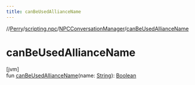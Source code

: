 ```yaml
---
title: canBeUsedAllianceName
---
```

//[Perry](../../../index.html)/[scripting.npc](../index.html)/[NPCConversationManager](index.html)/[canBeUsedAllianceName](can-be-used-alliance-name.html)



# canBeUsedAllianceName



[jvm]\
fun [canBeUsedAllianceName](can-be-used-alliance-name.html)(name: [String](https://kotlinlang.org/api/latest/jvm/stdlib/kotlin/-string/index.html)): [Boolean](https://kotlinlang.org/api/latest/jvm/stdlib/kotlin/-boolean/index.html)





